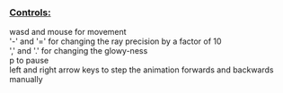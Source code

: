 ### <ins>Controls:
wasd and mouse for movement\
'-' and '=' for changing the ray precision by a factor of 10\
',' and '.' for changing the glowy-ness\
p to pause\
left and right arrow keys to step the animation forwards and backwards manually
